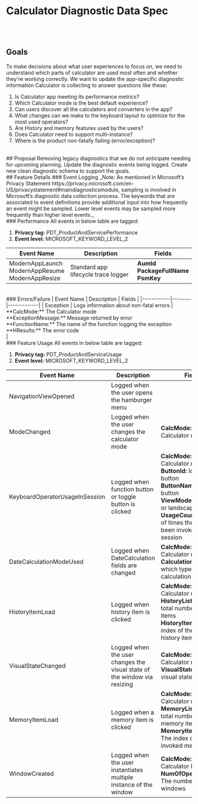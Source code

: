 # Calculator Diagnostic Data Spec
<br><br>

## Goals
To make decisions about what user experiences to focus on, we need to understand which parts of calculator are used most often and whether they're working correctly. We want to update the app-specific diagnostic information Calculator is collecting to answer questions like these:

  1. Is Calculator app meeting its performance metrics?
  2. Which Calculator mode is the best default experience?
  3. Can users discover all the calculators and converters in the app?
  4. What changes can we make to the keyboard layout to optimize for the most used operators?
  5. Are History and memory features used by the users?
  6. Does Calculator need to support multi-instance? 
  7. Where is the product non-fatally failing (error/exception)?

<br>
## Proposal
Removing legacy diagnostics that we do not anticipate needing for upcoming planning. Update the diagnostic events being logged. Create new clean diagnostic schema to support the goals.

<br>
## Feature Details
### Event Logging
_Note: As mentioned in Microsoft’s Privacy Statement https://privacy.microsoft.com/en-US/privacystatement#maindiagnosticsmodule, sampling is involved in Microsoft’s diagnostic data collection process.  The keywords that are associated to event definitions provide additional input into how frequently an event might be sampled. Lower level events may be sampled more frequently than higher level events._

<br>
### Performance
All events in below table are tagged:

  1. **Privacy tag:** PDT_ProductAndServicePerformance
  2. **Event level:** MICROSOFT_KEYWORD_LEVEL_2

| Event Name	| Description| Fields |
|---------------|--------|-------------|
| ModernAppLaunch <br> ModernAppResume <br>ModernAppResize | Standard app lifecycle trace logger | **AumId** <br> **PackageFullName** <br> **PsmKey**<br> |

<br>
### Errors/Failure
| Event Name | Description | Fields |
|------------|--------|-------------|
| Exception  | Logs information about non-fatal errors | **CalcMode:** The Calculator mode <br> **ExceptionMessage:** Message returned by error <br> **FunctionName:** The name of the function logging the exception <br> **HResults:** The error code<br> |

<br>
### Feature Usage
All events in below table are tagged:

  1. **Privacy tag:** PDT_ProductAndServiceUsage
  2. **Event level:** MICROSOFT_KEYWORD_LEVEL_2

| Event Name | Description | Fields |
|------------|--------|-------------|
| NavigationViewOpened | Logged when the user opens the hamburger menu | |
| ModeChanged | Logged when the user changes the calculator mode | **CalcMode:** The Calculator mode | 
| KeyboardOperatorUsageInSession | Logged when function button or toggle button is clicked | **CalcMode:** The Calculator mode <br> **ButtonId:** Id of the button<br> **ButtonName:** Name of button<br> **ViewModeId:** Portrait or landscape view <br> **UsageCount:** Number of times the button has been invoked in the session |
| DateCalculationModeUsed | Logged when DateCalculation fields are changed  | **CalcMode:** The Calculator mode <br> **CalculationType:** Logs which type of calculation was used |
| HistoryItemLoad | Logged when history item is clicked | **CalcMode:** The Calculator mode<br> **HistoryListSize:** The total number of history items<br> **HistoryItemIndex:** The index of the invoked history item |
| VisualStateChanged | Logged when the user changes the visual state of the window via resizing | **CalcMode:** The Calculator mode<br> **VisualState:** The new visual state |
| MemoryItemLoad | Logged when a memory item is clicked | **CalcMode:** The Calculator mode<br> **MemoryListSize:** The total number of memory items<br> **MemoryItemIndex:** The index of the invoked memory item|
| WindowCreated | Logged when the user instantiates multiple instance of the window | **CalcMode:** The Calculator Mode<br> **NumOfOpenWindows:** The number of open windows |
